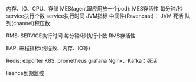 内存、IO、CPU、存储
MES(agent跟应用放一个pod):
    MES存活性
    每分钟/秒service执行个数
    service执行时间
    JVM指标
中间件(Ravencast)：
    JVM
    死活
    队列(channel)积压数

RMS:
    SERVICE执行时间
    每分钟/秒执行个数
    RMS存活性

EAP:
    进程指标(线程数、内存、IO等)

Redis: exporter
K8S: prometheus grafana
Nginx、Kafka：死活

lisence到期监控